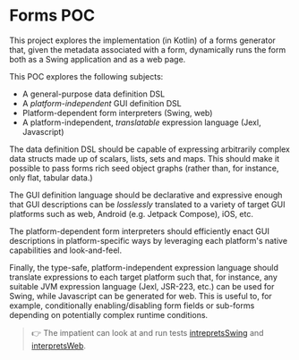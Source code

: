 # Forms POC

This project explores the implementation (in Kotlin) of a forms generator that, 
given the metadata associated with a form, dynamically runs the form both as a
Swing application and as a web page.

This POC explores the following subjects:

- A general-purpose data definition DSL
- A _platform-independent_ GUI definition DSL
- Platform-dependent form interpreters (Swing, web)
- A platform-independent, _translatable_ expression language (Jexl, Javascript)

The data definition DSL should be capable of expressing arbitrarily complex
data structs made up of scalars, lists, sets and maps. This should make it
possible to pass forms rich seed object graphs (rather than, for instance,
only flat, tabular data.)

The GUI definition language should be declarative and expressive enough that
GUI descriptions can be _losslessly_ translated to a variety of target GUI
platforms such as web, Android (e.g. Jetpack Compose), iOS, etc.

The platform-dependent form interpreters should efficiently enact GUI
descriptions in platform-specific ways by leveraging each platform's native
capabilities and look-and-feel.

Finally, the type-safe, platform-independent expression language should 
translate expressions to each target platform such that, for instance,
any suitable JVM expression language (Jexl, JSR-223, etc.) can be used
for Swing, while Javascript can be generated for web. This is useful to,
for example, conditionally enabling/disabling form fields or sub-forms
depending on potentially complex runtime conditions.

> 👉 The impatient can look at and run tests [intrepretsSwing](https://github.com/xrrocha/forms-poc/blob/af61cfb8c8f4ec8b6288187700d795e78044e16b/src/test/kotlin/FormTest.kt#L77) and [interpretsWeb](https://github.com/xrrocha/forms-poc/blob/af61cfb8c8f4ec8b6288187700d795e78044e16b/src/test/kotlin/FormTest.kt#L83).
